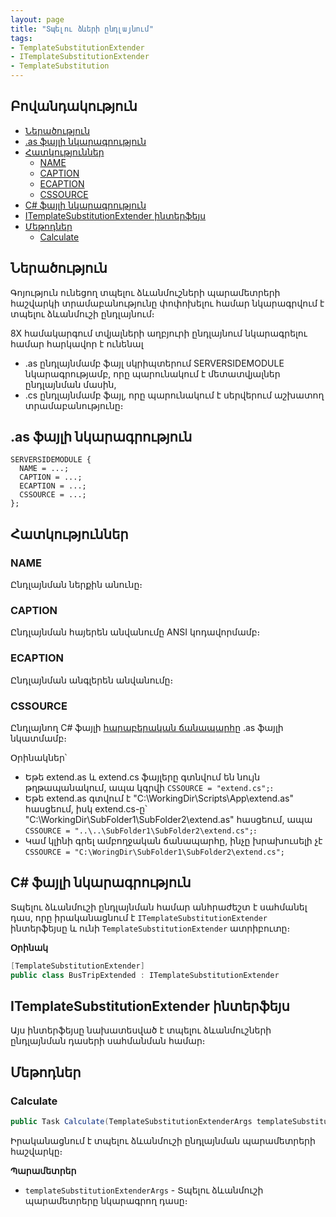 ```yaml
---
layout: page
title: "Տպելու ձևերի ընդլայնում"
tags:
- TemplateSubstitutionExtender
- ITemplateSubstitutionExtender
- TemplateSubstitution
---
```


## Բովանդակություն

- [Ներածություն](#ներածություն)
- [.as ֆայլի նկարագրություն](#as-ֆայլի-նկարագրություն)
- [Հատկություններ](#հատկություններ)
  - [NAME](#name)
  - [CAPTION](#caption)
  - [ECAPTION](#ecaption)
  - [CSSOURCE](#cssource)
- [C# ֆայլի նկարագրություն](#c-ֆայլի-նկարագրություն)
- [ITemplateSubstitutionExtender ինտերֆեյս](#itemplatesubstitutionextender-ինտերֆեյս)
- [Մեթոդներ](#մեթոդներ)
  - [Calculate](#calculate)

## Ներածություն

Գոյություն ունեցող տպելու ձևանմուշների պարամետրերի հաշվարկի տրամաբանությունը փոփոխելու համար նկարագրվում է տպելու ձևանմուշի ընդլայնում։

8X համակարգում տվյալների աղբյուրի ընդլայնում նկարագրելու համար հարկավոր է ունենալ

* .as ընդլայնմամբ ֆայլ սկրիպտերում SERVERSIDEMODULE նկարագրությամբ, որը պարունակում է մետատվյալներ ընդլայնման մասին,
* .cs ընդլայնմամբ ֆայլ, որը պարունակում է սերվերում աշխատող տրամաբանությունը։

## .as ֆայլի նկարագրություն

```as4x
SERVERSIDEMODULE {
  NAME = ...;
  CAPTION = ...;
  ECAPTION = ...;
  CSSOURCE = ...;
};
```

## Հատկություններ

### NAME
Ընդլայնման ներքին անունը։

### CAPTION 
Ընդլայնման հայերեն անվանումը ANSI կոդավորմամբ։

### ECAPTION 
Ընդլայնման անգլերեն անվանումը։

### CSSOURCE 
Ընդլայնող C# ֆայլի [հարաբերական ճանապարհը](https://phoenixnap.com/kb/absolute-path-vs-relative-path) .as ֆայլի նկատմամբ։

Օրինակներ՝  
* Եթե extend.as և extend.cs ֆայլերը գտնվում են նույն թղթապանակում, ապա կգրվի `CSSOURCE = "extend.cs";`։  
* Եթե extend.as գտվում է "C:\WorkingDir\Scripts\App\extend.as" հասցեում, իսկ extend.cs-ը՝ "C:\WorkingDir\SubFolder1\SubFolder2\extend.as" հասցեում, ապա `CSSOURCE = "..\..\SubFolder1\SubFolder2\extend.cs";`։  
* Կամ կլինի գրել ամբողջական ճանապարհը, ինչը խրախուսելի չէ `CSSOURCE = "C:\WoringDir\SubFolder1\SubFolder2\extend.cs";`

## C# ֆայլի նկարագրություն

Տպելու ձևանմուշի ընդլայնման համար անհրաժեշտ է սահմանել դաս, որը իրականացնում է `ITemplateSubstitutionExtender` ինտերֆեյսը և ունի `TemplateSubstitutionExtender` ատրիբուտը։

**Օրինակ**

```c#
[TemplateSubstitutionExtender]
public class BusTripExtended : ITemplateSubstitutionExtender 
```

## ITemplateSubstitutionExtender ինտերֆեյս

Այս ինտերֆեյսը նախատեսված է տպելու ձևանմուշների ընդլայնման դասերի սահմանման համար։

## Մեթոդներ

### Calculate

```c#
public Task Calculate(TemplateSubstitutionExtenderArgs templateSubstitutionExtenderArgs);
```

Իրականացնում է տպելու ձևանմուշի ընդլայնման պարամետրերի հաշվարկը։

**Պարամետրեր**
* `templateSubstitutionExtenderArgs` - Տպելու ձևանմուշի պարամետրերը նկարագրող դասը։
